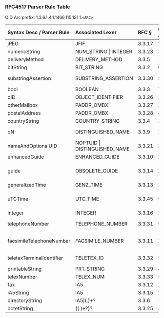 ### RFC4517 Parser Rule Table

OID Arc prefix: 1.3.6.1.4.1.1466.115.121.1.`<ARC>`

| Syntax Desc / Parser Rule     | Associated Lexer                | RFC §  | OID ARC | Description                   |
| :---------------------------- | :------------------------------ | :----- | :------ | :---------------------------- |
| jPEG                          | JFIF                            | 3.3.17 | 28      | JPEG                          |
| numericString                 | NUM_STRING \| INTEGER           | 3.3.23 | 36      | Numeric String                |
| deliveryMethod                | DELIVERY_METHOD                 | 3.3.5  | 14      | Delivery Method               |
| bitString                     | BIT_STRING                      | 3.3.2  | 6       | Bit String                    |
| substringAssertion            | SUBSTRING_ASSERTION             | 3.3.30 | 58      | Substring Assertion           |
| bool                          | BOOLEAN                         | 3.3.3  | 7       | Boolean                       |
| oID                           | OBJECT_IDENTIFIER               | 3.3.26 | 38      | OID                           |
| otherMailbox                  | PADDR_OMBX                      | 3.3.27 | 39      | Other Mailbox                 |
| postalAddress                 | PADDR_OMBX                      | 3.3.28 | 41      | Postal Address                |
| countryString                 | COUNTRY_STRING                  | 3.3.4  | 11      | Country String                |
| dN                            | DISTINGUISHED_NAME              | 3.3.9  | 12      | Distinguished Name            |
| nameAndOptionalUID            | NOPTUID \| DISTINGUISHED_NAME   | 3.3.21 | 34      | Name and Optional UID         |
| enhancedGuide                 | ENHANCED_GUIDE                  | 3.3.10 | 21      | Enhanced Guide                |
| guide                         | OBSOLETE_GUIDE                  | 3.3.14 | 25      | Guide [obsoleted by .21]      |
| generalizedTime               | GENZ_TIME                       | 3.3.13 | 24      | GeneralizedTime               |
| uTCTime                       | UTC_TIME                        | 3.3.45 | 53      | UTC Time [deprecated by .24]  |
| integer                       | INTEGER                         | 3.3.16 | 27      | Integer                       |
| telephoneNumber               | TELEPHONE_NUMBER                | 3.3.31 | 50      | Telephone Number              |
| facsimileTelephoneNumber      | FACSIMILE_NUMBER                | 3.3.11 | 22      | Facsimile Telephone Number    |
| teletexTerminalIdentifier     | TELETEX_ID                      | 3.3.32 | 51      | Teletex Terminal Identifier   |
| printableString               | PRT_STRING                      | 3.3.29 | 44      | Printable String              |
| telexNumber                   | TELEX_NUM                       | 3.3.33 | 52      | Telex Number                  |
| fax                           | IA5                             | 3.3.12 | 23      | Fax                           |
| iA5String                     | IA5                             | 3.3.15 | 26      | IA5 String                    |
| directoryString               | IA5\|(.)+?                      | 3.3.6  | 15      | Directory String              |
| octetString                   | ((.)+?)?                        | 3.3.25 | 40      | Octet String                  |
